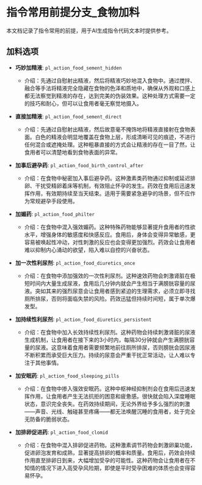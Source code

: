 # 指令常用前提分支_食物加料

本文档记录了指令常用的前提，用于AI生成指令代码文本时提供参考。

## 加料选项

- **巧妙加精液**: `pl_action_food_sement_hidden`
  - 介绍：先通过自慰射出精液，然后将精液巧妙地混入食物中。通过搅拌、融合等手法将精液完全隐藏在食物的色泽和质地中，确保从外观和口感上都无法察觉到精液的存在，达到完美的伪装效果。这种处理方式需要一定的技巧和耐心，但可以让食用者毫无察觉地摄入。

- **直接加精液**: `pl_action_food_sement_direct`
  - 介绍：先通过自慰射出精液，然后故意毫不掩饰地将精液直接射在食物表面。白色的精液会明显地覆盖在食物上层，形成清晰可见的痕迹，不进行任何混合或遮掩处理。这种粗暴直接的方式会让精液的存在一目了然，让食用者可以清楚地看到食物表面的异常。

- **加事后避孕药**: `pl_action_food_birth_control_after`
  - 介绍：在食物中秘密加入事后避孕药。这种激素类药物通过抑制或延迟排卵、干扰受精卵着床等机制，有效阻止怀孕的发生。药效在食用后迅速发挥作用，有效期持续至当天结束。适用于需要紧急避孕的场景，但不应作为常规避孕手段使用。

- **加媚药**: `pl_action_food_philter`
  - 介绍：在食物中混入强效媚药。这种特殊药物能够显著提升食用者的性欲水平，增强身体的敏感度和快感反应。食用后，身体会变得异常敏感，更容易被唤起性冲动，对性刺激的反应也会变得更加强烈。药效会让食用者难以抑制内心涌动的欲望，陷入难以自控的兴奋状态。

- **加一次性利尿剂**: `pl_action_food_diuretics_once`
  - 介绍：在食物中添加强效的一次性利尿剂。这种速效药物会刺激肾脏在极短时间内大量生成尿液，食用后几分钟内就会产生相当于满膀胱容量的尿液。突如其来的强烈尿意会让食用者感到紧迫的生理需求，必须立即寻找厕所排尿，否则将面临失禁的风险。药效迅猛但持续时间短，属于单次爆发型。

- **加持续性利尿剂**: `pl_action_food_diuretics_persistent`
  - 介绍：在食物中加入长效持续性利尿剂。这种药物会持续刺激肾脏的尿液生成机制，让食用者在接下来的3小时内，每隔30分钟就会产生满膀胱容量的尿液。这意味着食用者需要频繁地前往厕所排尿，否则膀胱会因尿液不断积累而承受巨大压力。持续的尿意会严重干扰正常活动，让人难以专注于其他事情。

- **加安眠药**: `pl_action_food_sleeping_pills`
  - 介绍：在食物中掺入强效安眠药。这种中枢神经抑制剂会在食用后迅速发挥作用，让食用者产生无法抗拒的困意和疲惫感。很快就会陷入深度睡眠状态，意识完全丧失。在药效持续期间，无论外界给予多么强烈的刺激——声音、光线、触碰甚至疼痛——都无法唤醒沉睡的食用者，处于完全无防备的脆弱状态。

- **加排卵促进药**: `pl_action_food_clomid`
  - 介绍：在食物中混入排卵促进药物。这种激素调节药物会刺激卵巢功能，促进卵泡发育和成熟，显著提高排卵的概率和质量。食用后，药效会持续作用直至排卵日到来，大幅增加受孕的可能性。这种药物会让食用者在不知情的情况下进入高受孕风险期，即使是平时受孕困难的体质也会变得容易怀孕。

